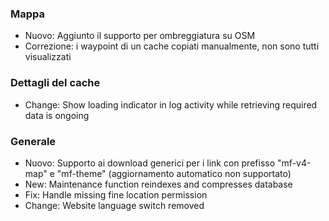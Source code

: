 
### Mappa
- Nuovo: Aggiunto il supporto per ombreggiatura su OSM
- Correzione: i waypoint di un cache copiati manualmente, non sono tutti visualizzati

### Dettagli del cache
- Change: Show loading indicator in log activity while retrieving required data is ongoing

### Generale
- Nuovo: Supporto ai download generici per i link con prefisso "mf-v4-map" e "mf-theme" (aggiornamento automatico non supportato)
- New: Maintenance function reindexes and compresses database
- Fix: Handle missing fine location permission
- Change: Website language switch removed
